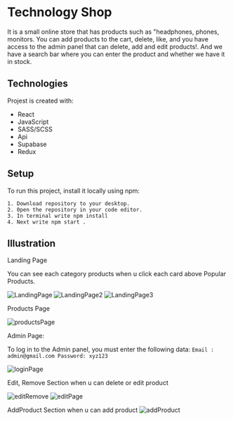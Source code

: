 # Technology Shop

It is a small online store that has products such as "headphones, phones, monitors. 
You can add products to the cart, delete, like, and you have access to the admin panel that can delete, add and edit products!.
And we have a search bar where you can enter the product and whether we have it in stock.

## Technologies
Projest is created with:
* React
* JavaScript 
* SASS/SCSS
* Api
* Supabase
* Redux

 ## Setup
To run this project, install it locally using npm:

```
1. Download repository to your desktop.
2. 0pen the repository in your code editor.
3. In terminal write npm install
4. Next write npm start .
```
## Illustration 

Landing Page 

You can see each category products when u click each card above Popular Products.

![LandingPage](https://user-images.githubusercontent.com/114489977/233866780-fff41866-b649-4155-bc91-9b76fbf93622.png)
![LandingPage2](https://user-images.githubusercontent.com/114489977/233866818-e153f023-c55b-48bb-ad95-e250012aefc2.png)
![LandingPage3](https://user-images.githubusercontent.com/114489977/233866840-2b3ce1cc-addd-4b43-adc5-04e2022e5125.png)

Products Page 

![productsPage](https://user-images.githubusercontent.com/114489977/233866875-8d372551-23b7-4a7b-b2df-bd854c89734a.png)

Admin Page: 

To log in to the Admin panel, you must enter the following data: `Email : admin@gmail.com Password: xyz123`

![loginPage](https://user-images.githubusercontent.com/114489977/233866921-b3d49285-ec22-4301-bd60-f5d8cbaf7db4.png)

Edit, Remove Section when u can delete or edit product 

![editRemove](https://user-images.githubusercontent.com/114489977/233866939-5fd89b25-e4b8-4793-9b65-371d054588df.png)
![editPage](https://user-images.githubusercontent.com/114489977/233866962-117c84e3-508c-40e8-a69c-2e31d4c43d42.png)

AddProduct Section when u can add product
![addProduct](https://user-images.githubusercontent.com/114489977/233866949-3235c8c9-92dd-42ff-8e8b-3a154140b3da.png)





